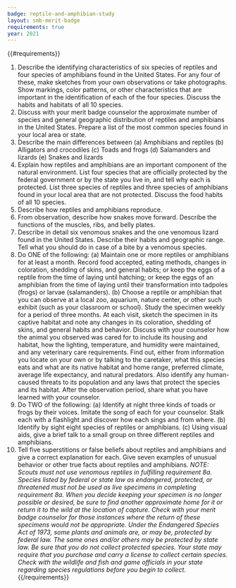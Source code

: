 ```yaml
---
badge: reptile-and-amphibian-study
layout: smb-merit-badge
requirements: true
year: 2021
---
```


{{#requirements}}
1. Describe the identifying characteristics of six species of reptiles and four species of amphibians found in the United States. For any four of these, make sketches from your own observations or take photographs. Show markings, color patterns, or other characteristics that are important in the identification of each of the four species. Discuss the habits and habitats of all 10 species.
2. Discuss with your merit badge counselor the approximate number of species and general geographic distribution of reptiles and amphibians in the United States. Prepare a list of the most common species found in your local area or state.
3. Describe the main differences between
    (a) Amphibians and reptiles
    (b) Alligators and crocodiles
    (c) Toads and frogs
    (d) Salamanders and lizards
    (e) Snakes and lizards
4. Explain how reptiles and amphibians are an important component of the natural environment. List four species that are officially protected by the federal government or by the state you live in, and tell why each is protected. List three species of reptiles and three species of amphibians found in your local area that are not protected. Discuss the food habits of all 10 species.
5. Describe how reptiles and amphibians reproduce.
6. From observation, describe how snakes move forward. Describe the functions of the muscles, ribs, and belly plates.
7. Describe in detail six venomous snakes and the one venomous lizard found in the United States. Describe their habits and geographic range. Tell what you should do in case of a bite by a venomous species.
8. Do ONE of the following:
    (a) Maintain one or more reptiles or amphibians for at least a month. Record food accepted, eating methods, changes in coloration, shedding of skins, and general habits; or keep the eggs of a reptile from the time of laying until hatching; or keep the eggs of an amphibian from the time of laying until their transformation into tadpoles (frogs) or larvae (salamanders).
    (b) Choose a reptile or amphibian that you can observe at a local zoo, aquarium, nature center, or other such exhibit (such as your classroom or school). Study the specimen weekly for a period of three months. At each visit, sketch the specimen in its captive habitat and note any changes in its coloration, shedding of skins, and general habits and behavior. Discuss with your counselor how the animal you observed was cared for to include its housing and habitat, how the lighting, temperature, and humidity were maintained, and any veterinary care requirements.
        Find out, either from information you locate on your own or by talking to the caretaker, what this species eats and what are its native habitat and home range, preferred climate, average life expectancy, and natural predators. Also identify any human-caused threats to its population and any laws that protect the species and its habitat. After the observation period, share what you have learned with your counselor.
9. Do TWO of the following:
    (a) Identify at night three kinds of toads or frogs by their voices. Imitate the song of each for your counselor. Stalk each with a flashlight and discover how each sings and from where.
    (b) Identify by sight eight species of reptiles or amphibians.
    (c) Using visual aids, give a brief talk to a small group on three different reptiles and amphibians.
10. Tell five superstitions or false beliefs about reptiles and amphibians and give a correct explanation for each. Give seven examples of unusual behavior or other true facts about reptiles and amphibians.
*NOTE: Scouts must not use venomous reptiles in fulfilling requirement 8a. Species listed by federal or state law as endangered, protected, or threatened must not be used as live specimens in completing requirement 8a. When you decide keeping your specimen is no longer possible or desired, be sure to find another approximate home for it or return it to the wild at the location of capture. Check with your merit badge counselor for those instances where the return of these specimens would not be appropriate.*
*Under the Endangered Species Act of 1973, some plants and animals are, or may be, protected by federal law. The same ones and/or others may be protected by state law. Be sure that you do not collect protected species.*
*Your state may require that you purchase and carry a license to collect certain species. Check with the wildlife and fish and game officials in your state regarding species regulations before you begin to collect.*
{{/requirements}}
